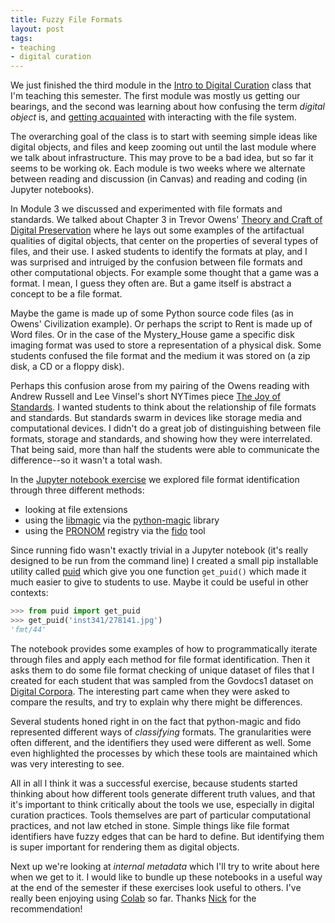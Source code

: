 ```yaml
---
title: Fuzzy File Formats
layout: post
tags:
- teaching
- digital curation
---
```


We just finished the third module in the [Intro to Digital Curation] class that
I'm teaching this semester. The first module was mostly us getting our
bearings, and the second was learning about how confusing the term *digital
object* is, and [getting acquainted] with interacting with the file system.

The overarching goal of the class is to start with seeming simple ideas like
digital objects, and files and keep zooming out until the last module where we
talk about infrastructure. This may prove to be a bad idea, but so far it seems
to be working  ok. Each module is two weeks where we alternate between reading
and discussion (in Canvas) and reading and coding (in Jupyter notebooks).

In Module 3 we discussed and experimented with file formats and standards. We
talked about Chapter 3 in Trevor Owens' [Theory and Craft of Digital
Preservation] where he lays out some examples of the artifactual qualities of
digital objects, that center on the properties of several types of files, and
their use. I asked students to identify the formats at play, and I was
surprised and intruiged by the confusion between file formats and other
computational objects. For example some thought that a game was a format. I
mean, I guess they often are. But a game itself is abstract a concept to be a
file format.

Maybe the game is made up of some Python source code files (as in Owens'
Civilization example). Or perhaps the script to Rent is made up of Word files.
Or in the case of the Mystery_House game a specific disk imaging format was
used to store a representation of a physical disk. Some students confused the
file format and the medium it was stored on (a zip disk, a CD or a floppy
disk).

Perhaps this confusion arose from my pairing of the Owens reading with Andrew
Russell and Lee Vinsel's short NYTimes piece [The Joy of Standards]. I wanted
students to think about the relationship of file formats and standards. But
standards swarm in devices like storage media and computational devices. I
didn't do a great job of distinguishing between file formats, storage and
standards, and showing how they were interrelated. That being said, more than
half the students were able to communicate the difference--so it wasn't a total
wash.

In the [Jupyter notebook exercise] we explored file format identification
through three different methods:

* looking at file extensions
* using the [libmagic] via the [python-magic] library
* using the [PRONOM] registry via the [fido] tool

Since running fido wasn't exactly trivial in a Jupyter notebook (it's really
designed to be run from the command line) I created a small pip installable
utility called [puid] which give you one function `get_puid()` which made it
much easier to give to students to use. Maybe it could be useful in other
contexts:

```python
>>> from puid import get_puid
>>> get_puid('inst341/278141.jpg')
'fmt/44'
```

The notebook provides some examples of how to programmatically iterate through
files and apply each method for file format identification. Then it asks them
to do some file format checking of unique dataset of files that I created for
each student that was sampled from the Govdocs1 dataset on [Digital Corpora].
The interesting part came when they were asked to compare the results, and try
to explain why there might be differences.

Several students honed right in on the fact that python-magic and fido
represented different ways of *classifying* formats. The granularities were
often different, and the identifiers they used were different as well. Some
even highlighted the processes by which these tools are maintained which was
very interesting to see.

All in all I think it was a successful exercise, because students started
thinking about how different tools generate different truth values, and that
it's important to think critically about the tools we use, especially in
digital curation practices. Tools themselves are part of particular
computational practices, and not law etched in stone. Simple things like file
format identifiers have fuzzy edges that can be hard to define. But identifying
them is super important for rendering them as digital objects.

Next up we're looking at *internal metadata* which I'll try to write about here
when we get to it. I would like to bundle up these notebooks in a useful way at
the end of the semester if these exercises look useful to others. I've really
been enjoying using [Colab] so far. Thanks [Nick] for the recommendation!

[Intro to Digital Curation]: https://inkdroid.org/2020/09/20/teaching-digital-curation/

[getting acquainted]: https://colab.research.google.com/github/edsu/inst341/blob/master/modules/module-02/notebook.ipynb

[The Joy of Standards]: https://www.nytimes.com/2019/02/16/opinion/sunday/standardization.html

[Theory and Craft of Digital Preservation]: https://jhupbooks.press.jhu.edu/title/theory-and-craft-digital-preservation

[libmagic]: https://linux.die.net/man/3/libmagic

[PRONOM]: http://www.nationalarchives.gov.uk/PRONOM/Default.aspx

[fido]: http://fido.openpreservation.org/

[Digital Corpora]: https://digitalcorpora.org/corpora/files

[python-magic]: https://pypi.org/project/python-magic/

[Jupyter notebook exercise]: https://colab.research.google.com/github/edsu/inst341/blob/master/modules/module-03/notebook.ipynb

[Nick]: https://ruebot.net/

[Colab]: https://colab.research.google.com

[puid]: https://github.com/edsu/puid#readme
